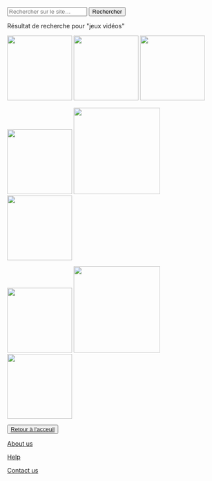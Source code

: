 <html lang="fr">
    <head>
        <meta charset="utf-8">
        <title>GifMignon/About_us</title>
    </head>

  <body>
<form>
<input type="text" id="input" name="input" placeholder="Rechercher sur le site…">
<input type="button" id="bouton" value="Rechercher" onclick="controle()">
</form>
<p>Résultat de recherche pour "jeux vidéos"</p>
<img class="project-pic" src="https://media.tenor.com/images/8ddb9bfaf25874ae2b183715b5f83275/tenor.gif" style="width: 150px;" />
<img class="project-pic" src="https://www.zakstudio.com/wp-content/uploads/2012/12/gif-anime-jeu-video-rambo.gif" style="width: 150px;" />
<img class="project-pic" src="https://images6.fanpop.com/image/photos/42000000/Mortal-Kombat-11-GIF-video-games-42098248-540-268.gif" style="width: 150px;" />
<p></p>
<img class="project-pic" src="https://data.photofunky.net/output/image/2/2/3/e/223e6b/photofunky.gif" style="width: 150px;" />
<img class="project-pic" src="https://www.liberation.fr/apps/ptit-libe/elements/55-LesJeuxVideo/gameover.gif" style="width: 200px;" />
<img class="project-pic" src="https://images.squarespace-cdn.com/content/v1/5a7aea36edaed8a02695b11d/1547654539199-XY0MVDUGILHC399N8ZY4/ke17ZwdGBToddI8pDm48kIFBz-J9G1GnGgEyRuZ7qvlZw-zPPgdn4jUwVcJE1ZvWEtT5uBSRWt4vQZAgTJucoTqqXjS3CfNDSuuf31e0tVFp0_6UolxFujChiOCFgmAkXK_6YgKXGvCz1u287OvqEzqWIIaSPh2v08GbKqpiV54/zachary-soares-knight-run.gif" style="width: 150px;" />
<p></p>
<img class="project-pic" src="https://www.lesdebrouillards.com/wp-content/uploads/2019/11/giphy-video-game.gif" style="width: 150px;" />
<img class="project-pic" src="https://gamezo.co.uk/wp-content/uploads/2020/12/Keqing-GIF-1.gif" style="width: 200px;" />
<img class="project-pic" src="https://media.tenor.com/images/c7ee1b613a7ddf98ed7c564029bd9c32/tenor.gif" style="width: 150px;" />
<p></p>
    <button><a href="https://nsi-team.github.io/GIF_mignon/">Retour à l'acceuil</a></button>
    <p> </p>
    <a href="https://nsi-team.github.io/About_us/">About us</a>
    <p></p>
    <a href="https://nsi-team.github.io/Help/">Help</a>
    <p></p>
    <a href="https://nsi-team.github.io/Contact_Us/">Contact us</a>
<script src="script.js"></script>
